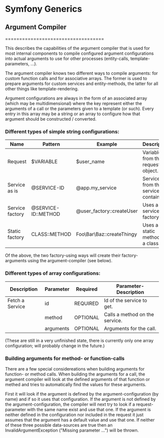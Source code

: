# Symfony Generics
## Argument Compiler
===================================

This describes the capabilities of the argument compiler that is used for most internal components to compile configured
argument configurations into actual arguments to use for other processes (entity-calls, template-parameters, ...).

The argument compiler knows two different ways to compile arguments: for custom function calls and for associative
arrays. The former is used to prepare arguments for custom services and entity-methods, the latter for all other things
like template-rendering.

Argument configurations are always in the form of an associated array (which may be multidimensional) where the key
represent either the arguments of a call or the parameters given to a template (or such). Every entry in this array may
be a string or an array to configure how that argument should be constructed / converted.

### Different types of simple string configurations:

| Name            | Pattern             | Example                   | Description                         |
| --------------- | ------------------- | ------------------------- | ----------------------------------- |
| Request         | $VARIABLE           | $user_name                | Variable from the request object.   |
| Service as is   | @SERVICE-ID         | @app.my_service           | Service from the service-container. |
| Service factory | @SERVICE-ID::METHOD | @user_factory::createUser | Uses a service as a factory.        |
| Static factory  | CLASS::METHOD       | Foo\Bar\Baz::createThingy | Uses a static method of a class.    |

Of the above, the two factory-using ways will create their factory-arguments using the argument-compiler (see below).

### Different types of array configurations:

| Description     | Parameter | Required | Parameter-Description          |
| --------------- | --------- | -------- | ------------------------------ |
| Fetch a Service | id        | REQUIRED | Id of the service to get.      |
|                 | method    | OPTIONAL | Calls a method on the service. |
|                 | arguments | OPTIONAL | Arguments for the call.        |

(These are still in a very unfinished state, there is currently only one array configuration; will probably change in
 the future.)

### Building arguments for method- or function-calls

There are a few special considereations when building arguments for function- or method calls. When building the
arguments for a call, the argument compiler will look at the defined arguments of that function or methed and tries to
automatically find the values for these arguments.

First it will look if the argument is defined by the argument-configuration (by name) and if so it uses that
configuration. If the argument is not defined by the argument-configuration, the compiler will next try to look if a
request-parameter with the same name exist and use that one. If the argument is neither defined in the configuration nor
included in the request it just assumes that the argument has a default value and use that one. If neither of these
three possible data-sources are true then an InvalidArgumentException ("Missing parameter ...") will be thrown.
